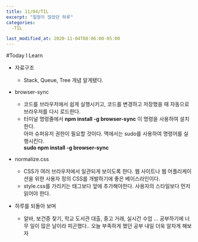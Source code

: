 ```yaml
---
title: 11/04/TIL
excerpt: "일정이 많았던 하루"
categories: 
  -TIL

last_modified_at: 2020-11-04T08:06:00-05:00
---
```


#Today I Learn  
  
- 자료구조  
    - Stack, Queue, Tree 개념 알게됐다.  
  
- browser-sync  
    - 코드를 브라우저에서 쉽게 실행시키고, 코드를 변경하고 저장했을 때 자동으로 브라우저를 다시 로드한다.  
    - 터미널 명령줄에서 __npm install -g browser-sync__ 이 명령을 사용하여 설치한다.  
    아마 슈퍼유저 권한이 필요할 것이다. 맥에서는 sudo를 사용하여 명령어를 실행시킨다.  
    __sudo npm install -g browser-sync__  
  
- normalize.css  
    - CSS가 여러 브라우저에서 일관되게 보이도록 한다. 웹 사이트나 웹 어플리케이션을 위한 사용자 정의 CSS를 개발하기에 좋은 베이스라인이다.  
    - style.css를 가리키는 <link> 태그보다 앞에 추가해야한다. 사용자의 스타일보다 먼저 읽어야 한다.  
  
- 하루를 되돌아 보며  
    - 알바, 보건증 찾기, 학교 도서관 대출, 중고 거래, 실시간 수업 ... 공부하기에 너무 일이 많은 날이라 피곤했다.. 오늘 부족하게 했던 공부 내일 더욱 알차게 해보자